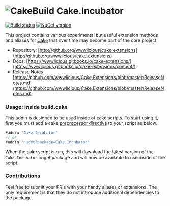 # ![CakeBuild](https://github.com/cake-build/graphics/raw/master/png/cake-small.png) Cake.Incubator

[![Build status](https://ci.appveyor.com/api/projects/status/2wn5r21h6hkpuyrx/branch/master?svg=true)](https://ci.appveyor.com/project/MacLeanElectrical/cake-extensions/branch/master)
[![NuGet version](https://badge.fury.io/nu/Cake.Extensions.svg)](https://badge.fury.io/nu/Cake.Extensions)

This project contains various experimental but useful extension methods and aliases for [Cake](http://cakebuild.net) that over time may become part of the core project

* Repository: [http://github.org/wwwlicious/cake.extensions](http://github.org/wwwlicious/cake.extensions)
* Docs: [https://wwwlicious.gitbooks.io/cake-extensions/](https://wwwlicious.gitbooks.io/cake-extensions/content/)
* Release Notes [https://github.com/wwwlicious/Cake.Extensions/blob/master/ReleaseNotes.md](https://github.com/wwwlicious/Cake.Extensions/blob/master/ReleaseNotes.md)

### Usage: inside build.cake

This addin is designed to be used inside of cake scripts. To start using it, first you must add a cake [preprocessor directive](http://cakebuild.net/docs/fundamentals/preprocessor-directives) to your script as below.

```cs
#addin "Cake.Incubator"
// or
#addin "nuget?package=Cake.Incubator"
```

When the cake script is run, this will download the latest version of the `Cake.Incubator` nuget package and will now be available to use inside of the script.


### Contributions

Feel free to submit your PR's with your handy aliases or extensions. 
The only requirement is that they do not introduce additional dependencies to the package.
